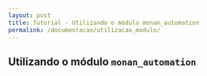 ```yaml
---
layout: post
title: Tutorial - Utilizando o módulo monan_automation
permalink: /documentacao/utilizacao_modulo/
---
```


## Utilizando o módulo `monan_automation`

